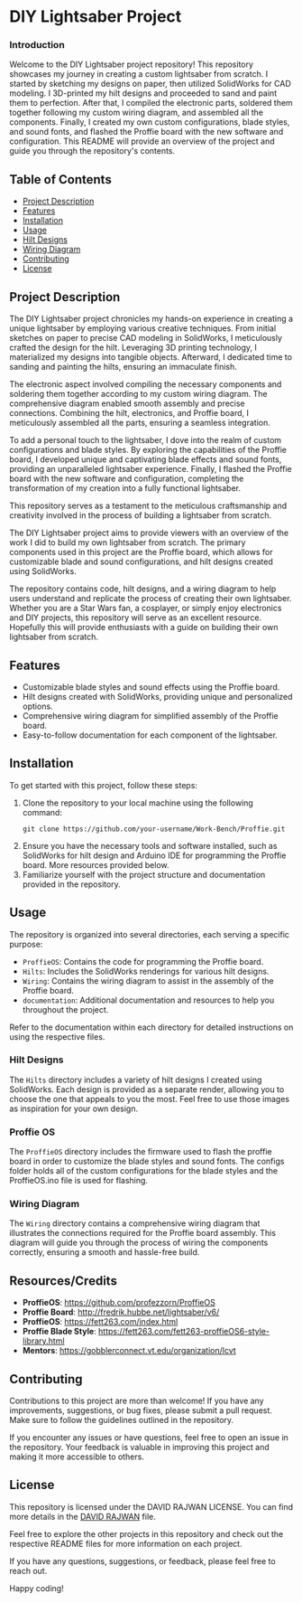 # DIY Lightsaber Project

### Introduction

Welcome to the DIY Lightsaber project repository! This repository showcases my journey in creating a custom lightsaber from scratch. I started by sketching my designs on paper, then utilized SolidWorks for CAD modeling. I 3D-printed my hilt designs and proceeded to sand and paint them to perfection. After that, I compiled the electronic parts, soldered them together following my custom wiring diagram, and assembled all the components. Finally, I created my own custom configurations, blade styles, and sound fonts, and flashed the Proffie board with the new software and configuration. This README will provide an overview of the project and guide you through the repository's contents.

## Table of Contents

- [Project Description](#project-description)
- [Features](#features)
- [Installation](#installation)
- [Usage](#usage)
- [Hilt Designs](#hilt-designs)
- [Wiring Diagram](#wiring-diagram)
- [Contributing](#contributing)
- [License](#license)

## Project Description

The DIY Lightsaber project chronicles my hands-on experience in creating a unique lightsaber by employing various creative techniques. From initial sketches on paper to precise CAD modeling in SolidWorks, I meticulously crafted the design for the hilt. Leveraging 3D printing technology, I materialized my designs into tangible objects. Afterward, I dedicated time to sanding and painting the hilts, ensuring an immaculate finish.

The electronic aspect involved compiling the necessary components and soldering them together according to my custom wiring diagram. The comprehensive diagram enabled smooth assembly and precise connections. Combining the hilt, electronics, and Proffie board, I meticulously assembled all the parts, ensuring a seamless integration.

To add a personal touch to the lightsaber, I dove into the realm of custom configurations and blade styles. By exploring the capabilities of the Proffie board, I developed unique and captivating blade effects and sound fonts, providing an unparalleled lightsaber experience. Finally, I flashed the Proffie board with the new software and configuration, completing the transformation of my creation into a fully functional lightsaber.

This repository serves as a testament to the meticulous craftsmanship and creativity involved in the process of building a lightsaber from scratch.

The DIY Lightsaber project aims to provide viewers with an overview of the work I did to build my own lightsaber from scratch. The primary components used in this project are the Proffie board, which allows for customizable blade and sound configurations, and hilt designs created using SolidWorks.

The repository contains code, hilt designs, and a wiring diagram to help users understand and replicate the process of creating their own lightsaber. Whether you are a Star Wars fan, a cosplayer, or simply enjoy electronics and DIY projects, this repository will serve as an excellent resource. Hopefully this will provide enthusiasts with a guide on building their own lightsaber from scratch.

## Features

- Customizable blade styles and sound effects using the Proffie board.
- Hilt designs created with SolidWorks, providing unique and personalized options.
- Comprehensive wiring diagram for simplified assembly of the Proffie board.
- Easy-to-follow documentation for each component of the lightsaber.

## Installation

To get started with this project, follow these steps:

1. Clone the repository to your local machine using the following command:
   ```
   git clone https://github.com/your-username/Work-Bench/Proffie.git
   ```
2. Ensure you have the necessary tools and software installed, such as SolidWorks for hilt design and Arduino IDE for programming the Proffie board. More resources provided below.
3. Familiarize yourself with the project structure and documentation provided in the repository.

## Usage

The repository is organized into several directories, each serving a specific purpose:

- `ProffieOS`: Contains the code for programming the Proffie board.
- `Hilts`: Includes the SolidWorks renderings for various hilt designs.
- `Wiring`: Contains the wiring diagram to assist in the assembly of the Proffie board.
- `documentation`: Additional documentation and resources to help you throughout the project.

Refer to the documentation within each directory for detailed instructions on using the respective files.

### Hilt Designs

The `Hilts` directory includes a variety of hilt designs I created using SolidWorks. Each design is provided as a separate render, allowing you to choose the one that appeals to you the most. Feel free to use those images as inspiration for your own design. 

### Proffie OS

The `ProffieOS` directory includes the firmware used to flash the proffie board in order to customize the blade styles and sound fonts.
The configs folder holds all of the custom configurations for the blade styles and the ProffieOS.ino file is used for flashing. 

### Wiring Diagram

The `Wiring` directory contains a comprehensive wiring diagram that illustrates the connections required for the Proffie board assembly. This diagram will guide you through the process of wiring the components correctly, ensuring a smooth and hassle-free build.

## Resources/Credits

- **ProffieOS**: https://github.com/profezzorn/ProffieOS
- **Proffie Board**: http://fredrik.hubbe.net/lightsaber/v6/
- **ProffieOS**: https://fett263.com/index.html
- **Proffie Blade Style**: https://fett263.com/fett263-proffieOS6-style-library.html
- **Mentors**: https://gobblerconnect.vt.edu/organization/lcvt

## Contributing

Contributions to this project are more than welcome! If you have any improvements, suggestions, or bug fixes, please submit a pull request. Make sure to follow the guidelines outlined in the repository.

If you encounter any issues or have questions, feel free to open an issue in the repository. Your feedback is valuable in improving this project and making it more accessible to others.

## License

This repository is licensed under the DAVID RAJWAN LICENSE. You can find more details in the [DAVID RAJWAN](DR) file.

Feel free to explore the other projects in this repository and check out the respective README files for more information on each project.

If you have any questions, suggestions, or feedback, please feel free to reach out.

Happy coding!